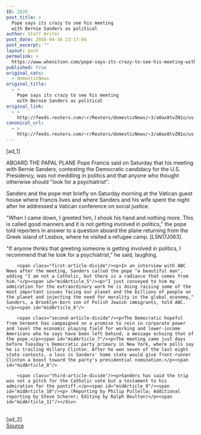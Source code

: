 ```yaml
---
ID: 2826
post_title: >
  Pope says its crazy to see his meeting
  with Bernie Sanders as political
author: Staff Writer
post_date: 2016-04-16 23:17:04
post_excerpt: ""
layout: post
permalink: >
  https://www.whenitson.com/pope-says-its-crazy-to-see-his-meeting-with-bernie-sanders-as-political/
published: true
original_cats:
  - domesticNews
original_title:
  - >
    Pope says its crazy to see his meeting
    with Bernie Sanders as political
original_link:
  - >
    http://feeds.reuters.com/~r/Reuters/domesticNews/~3/a0ax8tvZN1o/us-usa-election-sanders-pope-airplane-idUSKCN0XD0RE
canonical_url:
  - >
    http://feeds.reuters.com/~r/Reuters/domesticNews/~3/a0ax8tvZN1o/us-usa-election-sanders-pope-airplane-idUSKCN0XD0RE
---
```

 [ad_1]
<br><div id="articleText">
<span id="midArticle_start"/>

<span id="midArticle_0"/><span class="focusParagraph" readability="6"><p><span class="articleLocation">ABOARD THE PAPAL PLANE</span> Pope Francis said on Saturday that his meeting with Bernie Sanders, contesting the Democratic candidacy for the U.S. Presidency, was not meddling in politics and that anyone who thought otherwise should "look for a psychiatrist".</p></span><span id="midArticle_1"/><p>Sanders and the pope met briefly on Saturday morning at the Vatican guest house where Francis lives and where Sanders and his wife spent the night after he addressed a Vatican conference on social justice.</p><span id="midArticle_2"/><p>"When I came down, I greeted him, I shook his hand and nothing more. This is called good manners and it is not getting involved in politics," the pope told reporters in answer to a question aboard the plane returning from the Greek island of Lesbos, where he visited a refugee camp. [L5N17J063].</p><span id="midArticle_3"/><p>"If anyone thinks that greeting someone is getting involved in politics, I recommend that he look for a psychiatrist," he said, laughing.</p><span id="midArticle_4"/>
        
        <span class="first-article-divide"/><p>In an interview with ABC News after the meeting, Sanders called the pope "a beautiful man", adding "I am not a Catholic, but there is a radiance that comes from him."</p><span id="midArticle_5"/><p>"I just conveyed to him my admiration for the extraordinary work he is doing raising some of the most important issues facing our planet and the billions of people on the planet and injecting the need for morality in the global economy," Sanders, a Brooklyn-born son of Polish Jewish immigrants, told ABC.</p><span id="midArticle_6"/>
        
        <span class="second-article-divide"/><p>The Democratic hopeful from Vermont has campaigned on a promise to rein in corporate power and level the economic playing field for working and lower-income Americans who he says have been left behind, a message echoing that of the pope.</p><span id="midArticle_7"/><p>The meeting came just days before Tuesday's Democratic party primary in New York, where polls say he is trailing Hillary Clinton. After he won seven of the last eight state contests, a loss in Sanders' home state would give front-runner Clinton a boost toward the party's presidential nomination.</p><span id="midArticle_8"/>
        
        <span class="third-article-divide"/><p>Sanders has said the trip was not a pitch for the Catholic vote but a testament to his admiration for the pontiff.</p><span id="midArticle_9"/><span id="midArticle_10"/><p> (Reporting by Philip Pullella; Additional reporting by Steve Scherer; Editing by Ralph Boulton)</p><span id="midArticle_11"/></div>
<br>[ad_2]
<br><a href="http://feeds.reuters.com/~r/Reuters/domesticNews/~3/a0ax8tvZN1o/us-usa-election-sanders-pope-airplane-idUSKCN0XD0RE">Source </a>